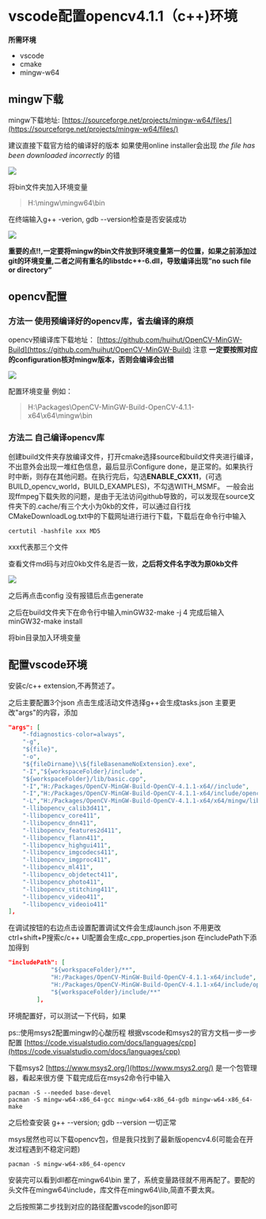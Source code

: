 # vscode配置opencv4.1.1（c++)环境

**所需环境**

- vscode
- cmake
- mingw-w64

## mingw下载

mingw下载地址: [https://sourceforge.net/projects/mingw-w64/files/](https://sourceforge.net/projects/mingw-w64/files/)

建议直接下载官方给的编译好的版本
如果使用online installer会出现 *the file has been downloaded incorrectly* 的错


![](https://s2.loli.net/2022/09/08/epBQYO81xuL46kg.png)


将bin文件夹加入环境变量

> H:\mingw\mingw64\bin

在终端输入g++ -verion, gdb --version检查是否安装成功

![](https://s2.loli.net/2022/09/08/DV67ClEKhHvi1Za.png)

**重要的点!!,一定要将mingw的bin文件放到环境变量第一的位置，如果之前添加过git的环境变量,二者之间有重名的libstdc++-6.dll，导致编译出现”no such file or directory“**

## opencv配置

### 方法一 使用预编译好的opencv库，省去编译的麻烦

opencv预编译库下载地址： [https://github.com/huihut/OpenCV-MinGW-Build](https://github.com/huihut/OpenCV-MinGW-Build)
注意 **一定要按照对应的configuration核对mingw版本，否则会编译会出错**

![](https://s2.loli.net/2022/09/08/5xuQYFvDXJh3mLZ.png)

配置环境变量
例如：
> H:\Packages\OpenCV-MinGW-Build-OpenCV-4.1.1-x64\x64\mingw\bin


### 方法二 自己编译opencv库

创建build文件夹存放编译文件，打开cmake选择source和build文件夹进行编译，不出意外会出现一堆红色信息，最后显示Configure done，是正常的。如果执行时中断，则存在其他问题。在执行完后，勾选**ENABLE_CXX11**，(可选BUILD_opencv_world，BUILD_EXAMPLES)，不勾选WITH_MSMF。
一般会出现ffmpeg下载失败的问题，是由于无法访问github导致的，可以发现在source文件夹下的.cache/有三个大小为0kb的文件，可以通过自行找CMakeDownloadLog.txt中的下载网址进行进行下载，下载后在命令行中输入

```shell
certutil -hashfile xxx MD5
```
xxx代表那三个文件

查看文件md码与对应0kb文件名是否一致，**之后将文件名字改为原0kb文件**

![](https://s2.loli.net/2022/09/08/nYKGpDrOaX1dMUQ.png)

之后再点击config 没有报错后点击generate

之后在build文件夹下在命令行中输入minGW32-make -j 4
完成后输入minGW32-make install

将bin目录加入环境变量

## 配置vscode环境
安装c/c++ extension,不再赘述了。

之后主要配置3个json 
点击生成活动文件选择g++会生成tasks.json
主要更改"args"的内容，添加
```json
"args": [
    "-fdiagnostics-color=always",
    "-g",
    "${file}",
    "-o",
    "${fileDirname}\\${fileBasenameNoExtension}.exe",
    "-I","${workspaceFolder}/include",
    "${workspaceFolder}/lib/basic.cpp",
    "-I","H:/Packages/OpenCV-MinGW-Build-OpenCV-4.1.1-x64//include",
    "-I","H:/Packages/OpenCV-MinGW-Build-OpenCV-4.1.1-x64/include/opencv2",
    "-L","H:/Packages/OpenCV-MinGW-Build-OpenCV-4.1.1-x64/x64/mingw/lib",                
    "-llibopencv_calib3d411",
    "-llibopencv_core411",
    "-llibopencv_dnn411",
    "-llibopencv_features2d411",
    "-llibopencv_flann411",
    "-llibopencv_highgui411",
    "-llibopencv_imgcodecs411",
    "-llibopencv_imgproc411",
    "-llibopencv_ml411",
    "-llibopencv_objdetect411",
    "-llibopencv_photo411",
    "-llibopencv_stitching411",
    "-llibopencv_video411",
    "-llibopencv_videoio411"
],
```
在调试按钮的右边点击设置配置调试文件会生成launch.json 不用更改
ctrl+shift+P搜索c/c++ UI配置会生成c_cpp_properties.json
在includePath下添加得到
```json
"includePath": [
            "${workspaceFolder}/**",
            "H:/Packages/OpenCV-MinGW-Build-OpenCV-4.1.1-x64/include",
            "H:/Packages/OpenCV-MinGW-Build-OpenCV-4.1.1-x64/include/opencv2",
            "${workspaceFolder}/include/**"
        ],
```

环境配置好，可以测试一下代码，如果

ps::使用msys2配置mingw的心酸历程
根据vscode和msys2的官方文档一步一步配置
[https://code.visualstudio.com/docs/languages/cpp](https://code.visualstudio.com/docs/languages/cpp)

下载msys2 [https://www.msys2.org/](https://www.msys2.org/) 是一个包管理器，看起来很方便
下载完成后在msys2命令行中输入
```shell
pacman -S --needed base-devel
pacman -S mingw-w64-x86_64-gcc mingw-w64-x86_64-gdb mingw-w64-x86_64-make
```

之后检查安装 g++ --version;  gdb --version 一切正常

msys居然也可以下载opencv包，但是我只找到了最新版opencv4.6(可能会在开发过程遇到不稳定问题)
```shell
pacman -S mingw-w64-x86_64-opencv
```
安装完可以看到dll都在mingw64\bin 里了，系统变量路径就不用再配了。要配的头文件在mingw64\include，库文件在mingw64\lib,简直不要太爽。

之后按照第二步找到对应的路径配置vscode的json即可
